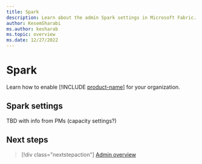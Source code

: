 ```yaml
---
title: Spark
description: Learn about the admin Spark settings in Microsoft Fabric.
author: KesemSharabi
ms.author: kesharab
ms.topic: overview
ms.date: 12/27/2022
---
```


# Spark

Learn how to enable [!INCLUDE [product-name](../includes/product-name.md)] for your organization.

## Spark settings

TBD with info from PMs (capacity settings?)

## Next steps

>[!div class="nextstepaction"]
>[Admin overview](admin-overview.md)
